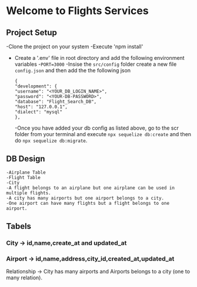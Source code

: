 # Welcome to Flights Services

## Project Setup

-Clone the project on your system
-Execute 'npm install'

- Create a '.env' file in root directory and add the following environment variables -`PORT=3000`
  -Insise the `src/config` folder create a new file `config.json` and then add the the following json
  ```
  {
  "development": {
  "username": "<YOUR_DB_LOGIN_NAME>",
  "password": "<YOUR-DB-PASSWORD>",
  "database": "Flight_Search_DB",
  "host": "127.0.0.1",
  "dialect": "mysql"
  },
  ```
  -Once you have added your db config as listed above, go to the scr folder from your terminal and execute `npx sequelize db:create`
  and then do `npx sequelize db:migrate`.

## DB Design

    -Airplane Table
    -Flight Table
    -City
    -A flight belongs to an airplane but one airplane can be used in multiple flights.
    -A city has many airports but one airport belongs to a city.
    -One airport can have many flights but a flight belongs to one airport.

## Tabels

### City -> id,name,create_at and updated_at

### Airport -> id,name,address,city_id,created_at,updated_at

Relationship -> City has many airports and Airports belongs to a city (one to many relation).
